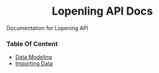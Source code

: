 <h1 align="center">Lopenling API Docs</h1>

Documentation for Lopening API

### Table Of Content

- [Data Modeling](/Lopenling-App/data/data-model)
- [Importing Data](/Lopenling-App/data/import-data)
